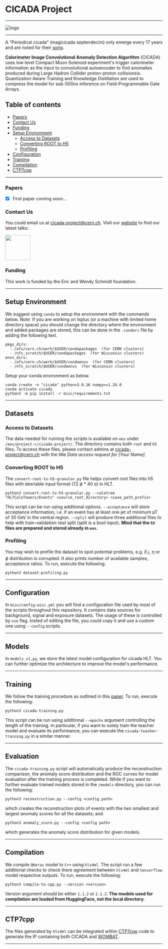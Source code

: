 # CICADA Project
---
![logo](assets/cicada-logo-ext.png)

---
A “Periodical cicada” (magicicada septendecim) only emerge every 17 years and are noted for their [song](https://upload.wikimedia.org/wikipedia/commons/7/7a/A_Magicicada_chorus_containing_M._septendecim%2C_M._cassini%2C_and_M._septendecula_-_pone.0000892.s004.oga).

**Calorimeter Image Convolutional Anomaly Detection Algorithm** (CICADA) uses low level Compact Muon Solenoid experiment's trigger calorimeter information as the input to convolutional autoencoder to find anomalies produced during Large Hadron Collider proton-proton collisionsis. Quantization Aware Training and Knowledge Distillation are used to compress the model for sub-500ns inference on Field-Programmable Gate Arrays.

## Table of contents
  - [Papers](#Papers)
  - [Contact Us](#Contact-Us)
  - [Funding](#Funding)
- [Setup Environment](#Setup-Environment)
  - [Access to Datasets](#Access-to-Datasets)
  - [Converting ROOT to H5](#Converting-ROOT-to-H5)
  - [Profiling](#Profiling)
- [Configuration](#Configuration)
- [Training](#Training)
- [Compilation](#Compilation)
- [CTP7cpp](#CTP7cpp)
---
### Papers

- [X] First paper coming soon...

### Contact Us

You could email us at [cicada-project@cern.ch](mailto:cicada-project@cern.ch). Visit our [website](https://cicada.web.cern.ch/) to find our latest talks:

<img style="float: center; height:80px" src="assets/qr-cicada.png">

### Funding
This work is funded by the Eric and Wendy Schmidt foundation.

---
## Setup Environment

We suggest using `conda` to setup the environment with the commands below. Note: If you are working on lxplus (or a machine with limited home directory space) you should change the directory where the environment and added packages are stored, this can be done in the ```.condarc``` file by adding the following text.
```
pkgs_dirs:
  - /afs/cern.ch/work/$USER/condapackages  (for CERN clusters)
  - /nfs_scratch/$USER/condapackages  (for Wisconsin clusters)
envs_dirs:
  - /afs/cern.ch/work/$USER/condaenvs  (for CERN clusters)
  - /nfs_scratch/$USER/condaenvs  (for Wisconsin clusters)
```
Setup your conda environment as below. 
```
conda create -n "cicada" python=3.9.16 numpy==1.26.0
conda activate cicada
python3 -m pip install -r misc/requirements.txt
```
---
## Datasets

### Access to Datasets
The data needed for running the scripts is available on `eos` under `/eos/project-c/cicada-project/`. The directory contains both `root` and `h5` files. To access these files, please contact admins at [cicada-project@cern.ch](mailto:cicada-project@cern.ch) with the title *Data access request for [Your Name]*.

### Converting ROOT to H5
The `convert-root-to-h5-granular.py` file helps convert root files into h5 files with desriable input format (72 $\phi$ * 40 $\eta$) in HLT.
```
python3 convert-root-to-h5-granular.py --calotree "HLTCaloTowers/Events" <source_root_directory> <save_path_prefix> 
```
This script can be run using additional options. `--acceptance` will store acceptance information, i.e. if an event has at least one jet of minimum pT of 30 GeV in the central region. `-–split` will produce three additional files to help with train-validation-test split (split is a bool input). **Mind that the `h5` files are prepared and stored already in `eos`.**

### Profiling
You may wish to profile the dataset to spot potential problems, e.g. $E_T$, $\eta$ or $\phi$ distribution is corrupted. It also prints number of available samples, acceptance ratios. To run, execute the following:
```
python3 dataset-profiling.py
```
---
## Configuration
In `misc/config-wisc.yml` you will find a configuration file used by most of the scripts throughout this repository. It contains data sources for background, signal and exposure datasets. The usage of these is controlled by `use` flag. Insted of editing the file, you could copy it and use a custom one using `--config` scripts.

---
## Models
In `models_v1.py`, we store the latest model configuration for cicada HLT. You can further optimize the architecture to improve the model's performance.

---
## Training
We follow the training procedure as outlined in this [paper](https://arxiv.org/abs/2310.06047). To run, execute the following:
```
python3 cicada-training.py
```
This script can be run using additional `--epochs` argument controlling the length of the training. 
In particular, if you want to solely train the teacher model and evaluate its performance, you can execute the `cicada-teacher-training.py` in a similar manner. 

---
## Evaluation
The `cicada-training.py` script will automatically produce the reconstruction comparison, the anomaly score distribution and the ROC curves for model evaluation after the training process is completed. While if you want to further evaluate trained models stored in the `/models` directory, you can run the following:
```
python3 reconstruction.py --config <config path>
```
which creates the reconstruction plots of events with the two smallest and largest anomaly scores for all the datasets; and
```
python3 anomaly_score.py --config <config path>
```
which generates the anomaly score distribution for given models.


---
## Compilation
We compile `QKeras` model to `C++` using `hls4ml`. The script run a few additional checks to check there agreement between `hls4ml` and `tensorflow` model respective outputs. To run, execute the following:
```
python3 compile-to-cpp.py --version <version>
```
Version argument should be either `1.1.2` or `2.1.2`. **The models used for compilation are loaded from HuggingFace, not the local directory**.

---
## CTP7cpp
The files generated by `hls4ml` can be integrated within [CTP7cpp](https://github.com/Princeton-AD/ctp7cpp) code to generate the IP containing both CICADA and [WOMBAT](https://github.com/Princeton-AD/wombat).

---
